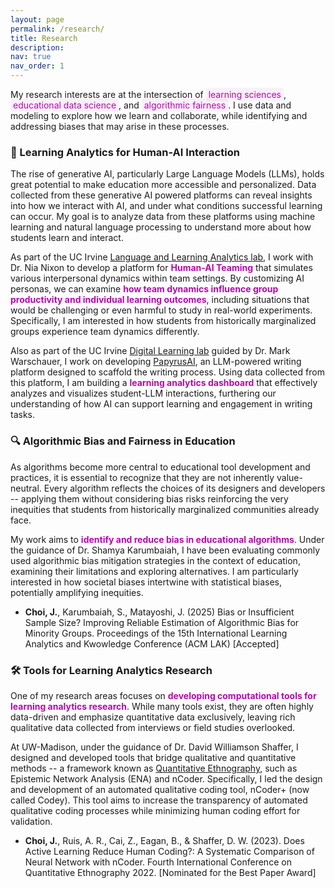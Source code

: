 ```yaml
---
layout: page
permalink: /research/
title: Research
description: 
nav: true
nav_order: 1
---
```

My research interests are at the intersection of <span style="background-color: rgba(181, 9, 172, 0.05); color: #b509ac; padding: 2px 4px; border-radius: 3px;">learning sciences</span>, <span style="background-color: rgba(181, 9, 172, 0.05); color: #b509ac; padding: 2px 4px; border-radius: 3px;">educational data science</span>, and <span style="background-color: rgba(181, 9, 172, 0.05); color: #b509ac; padding: 2px 4px; border-radius: 3px;">algorithmic fairness</span>. I use data and modeling to explore how we learn and collaborate, while identifying and addressing biases that may arise in these processes.

### 🤖 Learning Analytics for Human-AI Interaction
The rise of generative AI, particularly Large Language Models (LLMs), holds great potential to make education more accessible and personalized. Data collected from these generative AI powered platforms can reveal insights into how we interact with AI, and under what conditions successful learning can occur. My goal is to analyze data from these platforms using machine learning and natural language processing to understand more about how students learn and interact.

As part of the UC Irvine <a href = 'https://sites.uci.edu/lalalab/'>Language and Learning Analytics lab</a>, I work with Dr. Nia Nixon to develop a platform for <span style="color: #b509ac; font-weight:bold;">Human-AI Teaming</span> that simulates various interpersonal dynamics within team settings. By customizing AI personas, we can examine <span style="color: #b509ac; font-weight:bold;">how team dynamics influence group productivity and individual learning outcomes</span>, including situations that would be challenging or even harmful to study in real-world experiments. Specifically, I am interested in how students from historically marginalized groups experience team dynamics differently.

Also as part of the UC Irvine <a href = 'https://www.digitallearninglab.org/'>Digital Learning lab</a> guided by Dr. Mark Warschauer, I work on developing <a href = 'https://www.genaied.org/'>PapyrusAI</a>, an LLM-powered writing platform designed to scaffold the writing process. Using data collected from this platform, I am building a <span style="color: #b509ac; font-weight:bold;">learning analytics dashboard</span> that effectively analyzes and visualizes student-LLM interactions, furthering our understanding of how AI can support learning and engagement in writing tasks.

### 🔍 Algorithmic Bias and Fairness in Education
As algorithms become more central to educational tool development and practices, it is essential to recognize that they are not inherently value-neutral. Every algorithm reflects the choices of its designers and developers -- applying them without considering bias risks reinforcing the very inequities that students from historically marginalized communities already face.

My work aims to <span style="color: #b509ac; font-weight:bold;">identify and reduce bias in educational algorithms</span>. Under the guidance of Dr. Shamya Karumbaiah, I have been evaluating commonly used algorithmic bias mitigation strategies in the context of education, examining their limitations and exploring alternatives. I am particularly interested in how societal biases intertwine with statistical biases, potentially amplifying inequities.

* **Choi, J.**, Karumbaiah, S., Matayoshi, J. (2025) Bias or Insufficient Sample Size? Improving Reliable Estimation of Algorithmic Bias for Minority Groups. Proceedings of the 15th International Learning Analytics and Kwowledge Conference (ACM LAK) [Accepted]

### 🛠️ Tools for Learning Analytics Research
One of my research areas focuses on <span style="color: #b509ac; font-weight:bold;">developing computational tools for learning analytics research</span>. While many tools exist, they are often highly data-driven and emphasize quantitative data exclusively, leaving rich qualitative data collected from interviews or field studies overlooked.

At UW-Madison, under the guidance of Dr. David Williamson Shaffer, I designed and developed tools that bridge qualitative and quantitative methods -- a framework known as <a href ='https://www.qesoc.org/'>Quantitative Ethnography</a>, such as Epistemic Network Analysis (ENA) and nCoder. Specifically, I led the design and development of an automated qualitative coding tool, nCoder+ (now called Codey). This tool aims to increase the transparency of automated qualitative coding processes while minimizing human coding effort for validation.

* **Choi, J.**, Ruis, A. R., Cai, Z., Eagan, B., & Shaffer, D. W. (2023). Does Active Learning Reduce Human Coding?: A Systematic Comparison of Neural Network with nCoder. Fourth International Conference on Quantitative Ethnography 2022.
[Nominated for the Best Paper Award]

